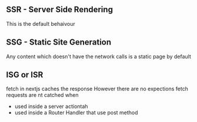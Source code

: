 ## SSR - Server Side Rendering
This is the default behaivour

## SSG - Static Site Generation

Any content which doesn't have the network calls is a static page by default

## ISG or ISR
fetch in nextjs caches the response 
However there are no expections fetch requests are nt catched when 
- used inside a server actiontah
- used inside a Router Handler that use post method